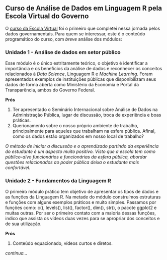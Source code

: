 ## **Curso de Análise de Dados em Linguagem R pela Escola Virtual do Governo**

O [curso da Escola Virtual](https://mooc38.escolavirtual.gov.br/course/view.php?id=819) foi o primeiro que completei nessa jornada pelos dados governamentais. Para quem se interessar, este é o conteúdo programático do curso, com _breve_ análise dos módulos:

### **Unidade 1 - Análise de dados em setor público**

Esse módulo é o único estritamente teórico, o objetivo é identificar a importância e os benefícios da análise de dados e reconhecer os conceitos relacionados à _Data Science_, Linguagem R e _Machine Learning_. Foram apresentados exemplos de instituições públicas que disponibilizam seus dados de forma aberta como Ministério da Economia e Portal da Transparência, ambos do Governo Federal. 

**Prós**
1. Ter apresentado o Seminário Internacional sobre Análise de Dados na Administração Pública, lugar de discussão, troca de experiência e boas práticas.  
2. Querionamento sobre o nosso próprio ambiente de trabalho, principalmente para aqueles que trabalham na esfera pública. Afinal, como os dados estão organizados em nosso local de trabalho? 

_O método de iniciar a discussão e o aprendizado partindo da experiência do estudante é um aspecto muito positivo. Visto que a escola tem como público-alvo funcionários e funcionárias da esfera pública, abordar questões relacionados ao poder pública deixa o estudante mais confortável._

### **Unidade 2 - Fundamentos da Linguagem R**

O primeiro módulo prático tem objetivo de apresentar os tipos de dados e as funções da Linguagem R. Na metade do módulo construímos estruturas e funções com alguns exemplos práticos e muito simples.  Passamos por funções como: c(), levels(), list(), factor(), dim(), str(), o pacote ggplot2 e muitas outras. Por ser o primeiro contato com a maioria dessas funções, indico que assista os vídeos duas vezes para se apropriar dos conceitos e de sua utilização.

**Prós**
1. Conteúdo equacionado, vídeos curtos e diretos.



_continua..._
